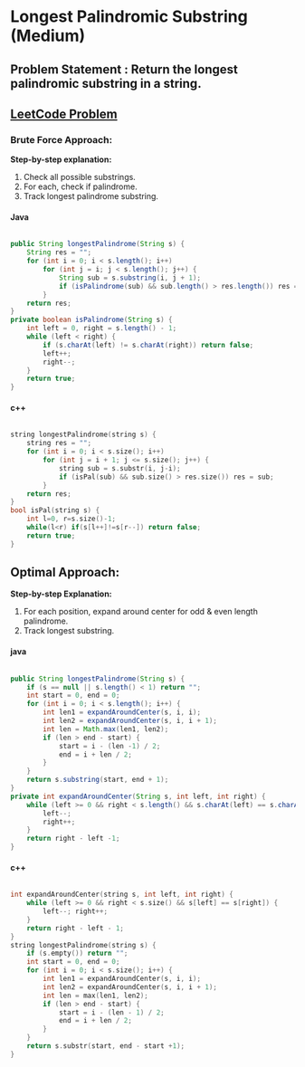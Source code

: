 # Longest Palindromic Substring (Medium)


## Problem Statement : Return the longest palindromic substring in a string.

## [LeetCode Problem](https://leetcode.com/problems/longest-palindromic-substring/description/)

### Brute Force Approach: 

**Step-by-step explanation:**
1. Check all possible substrings.
2. For each, check if palindrome.
3. Track longest palindrome substring.


#### Java

```java

public String longestPalindrome(String s) {
    String res = "";
    for (int i = 0; i < s.length(); i++)
        for (int j = i; j < s.length(); j++) {
            String sub = s.substring(i, j + 1);
            if (isPalindrome(sub) && sub.length() > res.length()) res = sub;
        }
    return res;
}
private boolean isPalindrome(String s) {
    int left = 0, right = s.length() - 1;
    while (left < right) {
        if (s.charAt(left) != s.charAt(right)) return false;
        left++;
        right--;
    }
    return true;
}
```

#### c++

```cpp

string longestPalindrome(string s) {
    string res = "";
    for (int i = 0; i < s.size(); i++)
        for (int j = i + 1; j <= s.size(); j++) {
            string sub = s.substr(i, j-i);
            if (isPal(sub) && sub.size() > res.size()) res = sub;
        }
    return res;
}
bool isPal(string s) {
    int l=0, r=s.size()-1;
    while(l<r) if(s[l++]!=s[r--]) return false;
    return true;
}
```

## Optimal Approach: 

**Step-by-step Explanation:**
1. For each position, expand around center for odd & even length palindrome.
2. Track longest substring.


#### java

``` java

public String longestPalindrome(String s) {
    if (s == null || s.length() < 1) return "";
    int start = 0, end = 0;
    for (int i = 0; i < s.length(); i++) {
        int len1 = expandAroundCenter(s, i, i);
        int len2 = expandAroundCenter(s, i, i + 1);
        int len = Math.max(len1, len2);
        if (len > end - start) {
            start = i - (len -1) / 2;
            end = i + len / 2;
        }
    }
    return s.substring(start, end + 1);
}
private int expandAroundCenter(String s, int left, int right) {
    while (left >= 0 && right < s.length() && s.charAt(left) == s.charAt(right)) {
        left--;
        right++;
    }
    return right - left -1;
}
```

#### c++

``` cpp

int expandAroundCenter(string s, int left, int right) {
    while (left >= 0 && right < s.size() && s[left] == s[right]) {
        left--; right++;
    }
    return right - left - 1;
}
string longestPalindrome(string s) {
    if (s.empty()) return "";
    int start = 0, end = 0;
    for (int i = 0; i < s.size(); i++) {
        int len1 = expandAroundCenter(s, i, i);
        int len2 = expandAroundCenter(s, i, i + 1);
        int len = max(len1, len2);
        if (len > end - start) {
            start = i - (len - 1) / 2;
            end = i + len / 2;
        }
    }
    return s.substr(start, end - start +1);
}   
```